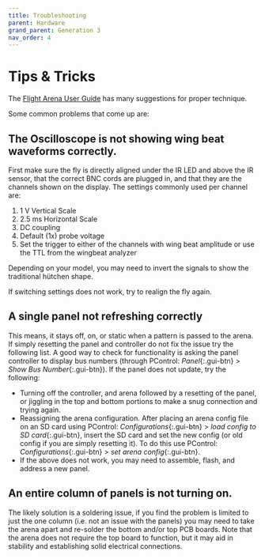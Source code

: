 ```yaml
---
title: Troubleshooting
parent: Hardware
grand_parent: Generation 3
nav_order: 4
---
```


# Tips & Tricks

The [Flight Arena User Guide](/Generation%203/Software/docs/g2-user-guide.html) has many suggestions for proper technique.

Some common problems that come up are:

## The Oscilloscope is not showing wing beat waveforms correctly. 

First make sure the fly is directly aligned under the IR LED and above the IR sensor, that the correct BNC cords are plugged in, and that they are the channels shown on the display. The settings commonly used per channel are:
1. 1 V Vertical Scale
1. 2.5 ms Horizontal Scale
1. DC coupling
1. Default (1x) probe voltage
1. Set the trigger to either of the channels with wing beat amplitude or use the TTL from the wingbeat analyzer

Depending on your model, you may need to invert the signals to show the traditional hütchen shape.

If switching settings does not work, try to realign the fly again. 

## A single panel not refreshing correctly

This means, it stays off, on, or static when a pattern is passed to the arena. If simply resetting the panel and controller do not fix the issue try the following list. A good way to check for functionality is asking the panel controller to display bus numbers (through PControl: *Panel*{:.gui-btn} > *Show Bus Number*{:.gui-btn}). If the panel does not update, try the following:

- Turning off the controller, and arena followed by a resetting of the panel, or jiggling in the top and bottom portions to make a snug connection and trying again.
- Reassigning the arena configuration. After placing an arena config file on an SD card using PControl: *Configurations*{:.gui-btn} > *load config to SD card*{:.gui-btn}, insert the SD card and set the new config (or old config if you are simply resetting it). To do this use PControl: *Configurations*{:.gui-btn} > *set arena config*{:.gui-btn}.
- If the above does not work, you may need to assemble, flash, and address a new panel.

## An entire column of panels is not turning on.

The likely solution is a soldering issue, if you find the problem is limited to just the one column (i.e. not an issue with the panels) you may need to take the arena apart and re-solder the bottom and/or top PCB boards. Note that the arena does not require the top board to function, but it may aid in stability and establishing solid electrical connections. 